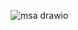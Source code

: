 ![msa drawio](https://github.com/JISEUNGON/danram-msa/assets/75231376/b1c82c51-84f4-40ae-8e49-cbb022da8bd1)
